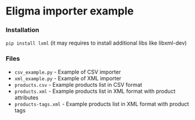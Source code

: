 # Eligma importer example

### Installation
`pip install lxml` (it may requires to install additional libs like libxml-dev)

### Files
- `csv_example.py` - Example of CSV importer
- `xml_example.py` - Example of XML importer
- `products.csv` - Example products list in CSV format
- `products.xml` - Example products list in XML format with product attributes
- `products-tags.xml` - Example products list in XML format with product tags
